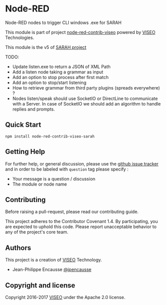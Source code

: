 # Node-RED

Node-RED nodes to trigger CLI windows .exe for SARAH

This module is part of project [node-red-contrib-viseo](https://github.com/NGRP/node-red-contrib-viseo) powered by [VISEO](http://www.viseo.com) Technologies.

This module is the v5 of [SARAH project](http://sarah.encausse.net)

TODO:
- Update listen.exe to return a JSON of XML Path
- Add a listen node taking a grammar as input
- Add an option to stop process after first match
- Add an option to stop/start listening
- How to retrieve grammar from third party plugins (spreads everywhere) ?
- Nodes listen/speak should use SocketIO or DirectLine to communicate with a Server. In case of SocketIO we should add an algorithm to handle replies and prompts.

## Quick Start

```
npm install node-red-contrib-viseo-sarah
```

## Getting Help

For further help, or general discussion, please use the [github issue tracker](https://github.com/NGRP/node-red-contrib-viseo/issues) and in order to be labeled with `question` tag please specify :
- Your message is a question / discussion
- The module or node name

## Contributing

Before raising a pull-request, please read our contributing guide.

This project adheres to the Contributor Covenant 1.4. By participating, 
you are expected to uphold this code. 
Please report unacceptable behavior to any of the project's core team.

## Authors

This project is a creation of [VISEO](http://www.viseo.com) Technology.

- Jean-Philippe Encausse [@jpencausse](https://twitter.com/jpencausse)


## Copyright and license

Copyright 2016-2017 [VISEO](http://www.viseo.com) under the Apache 2.0 license.